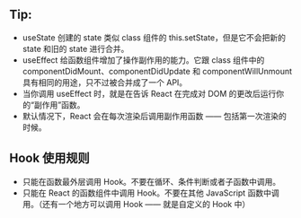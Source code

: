 ## Tip:

* useState 创建的 state 类似 class 组件的 this.setState，但是它不会把新的 state 和旧的 state 进行合并。
* useEffect 给函数组件增加了操作副作用的能力。它跟 class 组件中的 componentDidMount、componentDidUpdate 和 componentWillUnmount 具有相同的用途，只不过被合并成了一个 API。
* 当你调用 useEffect 时，就是在告诉 React 在完成对 DOM 的更改后运行你的“副作用”函数。
* 默认情况下，React 会在每次渲染后调用副作用函数 —— 包括第一次渲染的时候。

## Hook 使用规则

* 只能在函数最外层调用 Hook。不要在循环、条件判断或者子函数中调用。
* 只能在 React 的函数组件中调用 Hook。不要在其他 JavaScript 函数中调用。（还有一个地方可以调用 Hook —— 就是自定义的 Hook 中）
